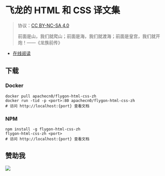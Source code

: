 # 飞龙的 HTML 和 CSS 译文集

> 协议：[CC BY-NC-SA 4.0](http://creativecommons.org/licenses/by-nc-sa/4.0/)
> 
> 前面是山，我们就爬山；前面是海，我们就渡海；前面是皇宫，我们就开炮！——《龙族前传》

* [在线阅读](https://htcs.flygon.net)
## 下载

### Docker

```
docker pull apachecn0/flygon-html-css-zh
docker run -tid -p <port>:80 apachecn0/flygon-html-css-zh
# 访问 http://localhost:{port} 查看文档
```

### NPM

```
npm install -g flygon-html-css-zh
flygon-html-css-zh <port>
# 访问 http://localhost:{port} 查看文档
```

## 赞助我

![](https://img-blog.csdnimg.cn/20200112005920729.png)
